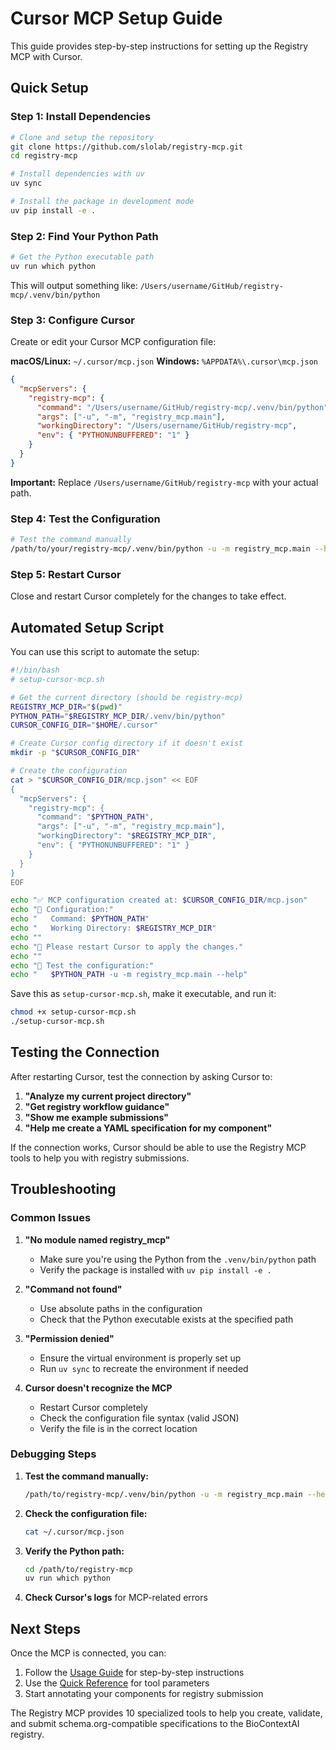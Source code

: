 # Cursor MCP Setup Guide

This guide provides step-by-step instructions for setting up the Registry MCP with Cursor.

## Quick Setup

### Step 1: Install Dependencies

```bash
# Clone and setup the repository
git clone https://github.com/slolab/registry-mcp.git
cd registry-mcp

# Install dependencies with uv
uv sync

# Install the package in development mode
uv pip install -e .
```

### Step 2: Find Your Python Path

```bash
# Get the Python executable path
uv run which python
```

This will output something like: `/Users/username/GitHub/registry-mcp/.venv/bin/python`

### Step 3: Configure Cursor

Create or edit your Cursor MCP configuration file:

**macOS/Linux:** `~/.cursor/mcp.json`
**Windows:** `%APPDATA%\.cursor\mcp.json`

```json
{
  "mcpServers": {
    "registry-mcp": {
      "command": "/Users/username/GitHub/registry-mcp/.venv/bin/python",
      "args": ["-u", "-m", "registry_mcp.main"],
      "workingDirectory": "/Users/username/GitHub/registry-mcp",
      "env": { "PYTHONUNBUFFERED": "1" }
    }
  }
}
```

**Important:** Replace `/Users/username/GitHub/registry-mcp` with your actual path.

### Step 4: Test the Configuration

```bash
# Test the command manually
/path/to/your/registry-mcp/.venv/bin/python -u -m registry_mcp.main --help
```

### Step 5: Restart Cursor

Close and restart Cursor completely for the changes to take effect.

## Automated Setup Script

You can use this script to automate the setup:

```bash
#!/bin/bash
# setup-cursor-mcp.sh

# Get the current directory (should be registry-mcp)
REGISTRY_MCP_DIR="$(pwd)"
PYTHON_PATH="$REGISTRY_MCP_DIR/.venv/bin/python"
CURSOR_CONFIG_DIR="$HOME/.cursor"

# Create Cursor config directory if it doesn't exist
mkdir -p "$CURSOR_CONFIG_DIR"

# Create the configuration
cat > "$CURSOR_CONFIG_DIR/mcp.json" << EOF
{
  "mcpServers": {
    "registry-mcp": {
      "command": "$PYTHON_PATH",
      "args": ["-u", "-m", "registry_mcp.main"],
      "workingDirectory": "$REGISTRY_MCP_DIR",
      "env": { "PYTHONUNBUFFERED": "1" }
    }
  }
}
EOF

echo "✅ MCP configuration created at: $CURSOR_CONFIG_DIR/mcp.json"
echo "📝 Configuration:"
echo "   Command: $PYTHON_PATH"
echo "   Working Directory: $REGISTRY_MCP_DIR"
echo ""
echo "🔄 Please restart Cursor to apply the changes."
echo ""
echo "🧪 Test the configuration:"
echo "   $PYTHON_PATH -u -m registry_mcp.main --help"
```

Save this as `setup-cursor-mcp.sh`, make it executable, and run it:

```bash
chmod +x setup-cursor-mcp.sh
./setup-cursor-mcp.sh
```

## Testing the Connection

After restarting Cursor, test the connection by asking Cursor to:

1. **"Analyze my current project directory"**
2. **"Get registry workflow guidance"**
3. **"Show me example submissions"**
4. **"Help me create a YAML specification for my component"**

If the connection works, Cursor should be able to use the Registry MCP tools to help you with registry submissions.

## Troubleshooting

### Common Issues

1. **"No module named registry_mcp"**
   - Make sure you're using the Python from the `.venv/bin/python` path
   - Verify the package is installed with `uv pip install -e .`

2. **"Command not found"**
   - Use absolute paths in the configuration
   - Check that the Python executable exists at the specified path

3. **"Permission denied"**
   - Ensure the virtual environment is properly set up
   - Run `uv sync` to recreate the environment if needed

4. **Cursor doesn't recognize the MCP**
   - Restart Cursor completely
   - Check the configuration file syntax (valid JSON)
   - Verify the file is in the correct location

### Debugging Steps

1. **Test the command manually:**
   ```bash
   /path/to/registry-mcp/.venv/bin/python -u -m registry_mcp.main --help
   ```

2. **Check the configuration file:**
   ```bash
   cat ~/.cursor/mcp.json
   ```

3. **Verify the Python path:**
   ```bash
   cd /path/to/registry-mcp
   uv run which python
   ```

4. **Check Cursor's logs** for MCP-related errors

## Next Steps

Once the MCP is connected, you can:

1. Follow the [Usage Guide](usage.md) for step-by-step instructions
2. Use the [Quick Reference](quick-reference.md) for tool parameters
3. Start annotating your components for registry submission

The Registry MCP provides 10 specialized tools to help you create, validate, and submit schema.org-compatible specifications to the BioContextAI registry.
